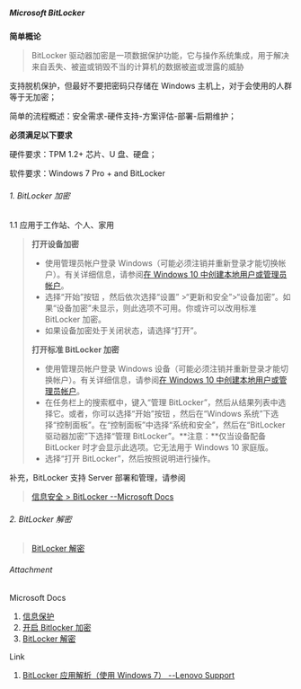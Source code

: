 ##### Microsoft BitLocker

**简单概论**

> BitLocker 驱动器加密是一项数据保护功能，它与操作系统集成，用于解决来自丢失、被盗或销毁不当的计算机的数据被盗或泄露的威胁

支持脱机保护，但最好不要把密码只存储在 Windows 主机上，对于会使用的人群等于无加密；

简单的流程概述：安全需求-硬件支持-方案评估-部署-后期维护；

**必须满足以下要求**

硬件要求：TPM 1.2+ 芯片、U 盘、硬盘；

软件要求：Windows 7 Pro + and BitLocker

###### 1. BitLocker 加密

1.1 应用于工作站、个人、家用

>**打开设备加密**
>
>   - 使用管理员帐户登录 Windows（可能必须注销并重新登录才能切换帐户）。有关详细信息，请参阅[在 Windows 10 中创建本地用户或管理员帐户](https://support.microsoft.com/help/4026923)。
>   - 选择“开始”按钮 ，然后依次选择“设置” >“更新和安全”>“设备加密”。如果“设备加密”未显示，则此选项不可用。你或许可以改用标准 BitLocker 加密。
>   - 如果设备加密处于关闭状态，请选择“打开”。
>
>**打开标准 BitLocker 加密**
>
>   - 使用管理员帐户登录 Windows 设备（可能必须注销并重新登录才能切换帐户）。有关详细信息，请参阅[在 Windows 10 中创建本地用户或管理员帐户](https://support.microsoft.com/help/4026923)。
>   - 在任务栏上的搜索框中，键入“管理 BitLocker”，然后从结果列表中选择它。或者，你可以选择“开始”按钮 ，然后在“Windows 系统”下选择“控制面板”。在“控制面板”中选择“系统和安全”，然后在“BitLocker 驱动器加密”下选择“管理 BitLocker”。**注意：**仅当设备配备 BitLocker 时才会显示此选项。它无法用于 Windows 10 家庭版。
>   - 选择“打开 BitLocker”，然后按照说明进行操作。

补充，BitLocker 支持 Server 部署和管理，请参阅

> [信息安全 > BitLocker --Microsoft Docs](https://docs.microsoft.com/zh-cn/windows/security/information-protection/bitlocker/bitlocker-overview)

###### 2. BitLocker 解密

> [BitLocker 解密](https://docs.microsoft.com/zh-cn/windows/security/information-protection/bitlocker/bitlocker-recovery-guide-plan)

###### Attachment 

Microsoft Docs

1. [信息保护](https://docs.microsoft.com/zh-cn/windows/security/information-protection/)
2. [开启 Bitlocker 加密](https://support.microsoft.com/zh-cn/help/4028713/windows-10-turn-on-device-encryption)
3. [BitLocker 解密](https://docs.microsoft.com/zh-cn/windows/security/information-protection/bitlocker/bitlocker-recovery-guide-plan)

Link

1. [BitLocker 应用解析（使用 Windows 7） --Lenovo Support](http://kms.lenovots.com/kb/article.php?id=12359)

   